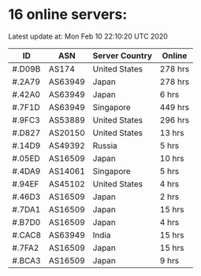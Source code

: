 # 16 online servers:

Latest update at: Mon Feb 10 22:10:20 UTC 2020

| ID | ASN | Server Country | Online |
| -- | --- | -------------- | ------ |
| #.D09B | AS174 | United States | 278 hrs |
| #.2A79 | AS63949 | Japan | 278 hrs |
| #.42A0 | AS63949 | Japan | 6 hrs |
| #.7F1D | AS63949 | Singapore | 449 hrs |
| #.9FC3 | AS53889 | United States | 296 hrs |
| #.D827 | AS20150 | United States | 13 hrs |
| #.14D9 | AS49392 | Russia | 5 hrs |
| #.05ED | AS16509 | Japan | 10 hrs |
| #.4DA9 | AS14061 | Singapore | 5 hrs |
| #.94EF | AS45102 | United States | 4 hrs |
| #.46D3 | AS16509 | Japan | 2 hrs |
| #.7DA1 | AS16509 | Japan | 15 hrs |
| #.B7D0 | AS16509 | Japan | 4 hrs |
| #.CAC8 | AS63949 | India | 15 hrs |
| #.7FA2 | AS16509 | Japan | 15 hrs |
| #.BCA3 | AS16509 | Japan | 9 hrs |

